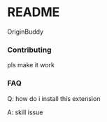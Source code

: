 # README

OriginBuddy

### Contributing
pls make it work

### FAQ
Q: how do i install this extension

A: skill issue
